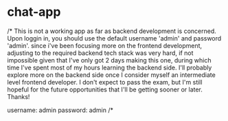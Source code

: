 # chat-app

/*
  This is not a working app as far as backend development is concerned. Upon loggin in, you should use the default username 'admin' and password 'admin'.
  since i've been focusing more on the frontend development, adjusting to the required backend tech stack was very hard, if not impossible given that I've only got 2 days making this one, during which time I've spent most of my hours learning the backend side. I'll probably explore more on the backend side once I consider myself an intermediate level frontend developer. I don't expect to pass the exam, but I'm still hopeful for the future opportunities that I'll be getting sooner or later. Thanks!
  
  
 username: admin
 password: admin
/*

